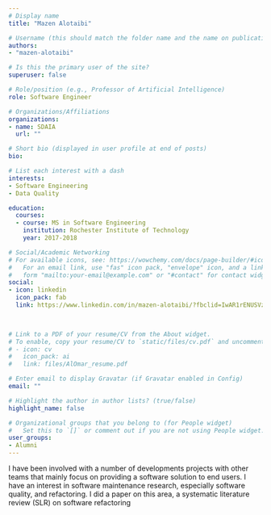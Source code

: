 ```yaml
---
# Display name
title: "Mazen Alotaibi"

# Username (this should match the folder name and the name on publications)
authors:
- "mazen-alotaibi"

# Is this the primary user of the site?
superuser: false

# Role/position (e.g., Professor of Artificial Intelligence)
role: Software Engineer

# Organizations/Affiliations
organizations:
- name: SDAIA
  url: ""

# Short bio (displayed in user profile at end of posts)
bio: 

# List each interest with a dash
interests:
- Software Engineering
- Data Quality

education:
  courses:
  - course: MS in Software Engineering
    institution: Rochester Institute of Technology
    year: 2017-2018

# Social/Academic Networking
# For available icons, see: https://wowchemy.com/docs/page-builder/#icons
#   For an email link, use "fas" icon pack, "envelope" icon, and a link in the
#   form "mailto:your-email@example.com" or "#contact" for contact widget.
social:
- icon: linkedin
  icon_pack: fab
  link: https://www.linkedin.com/in/mazen-alotaibi/?fbclid=IwAR1rENUSVz5MYmzPCY4y4SdDXOze8lpFcNVgo_3FfJNZ62gDxECtr132Iao


  
# Link to a PDF of your resume/CV from the About widget.
# To enable, copy your resume/CV to `static/files/cv.pdf` and uncomment the lines below.
# - icon: cv
#   icon_pack: ai
#   link: files/AlOmar_resume.pdf

# Enter email to display Gravatar (if Gravatar enabled in Config)
email: ""

# Highlight the author in author lists? (true/false)
highlight_name: false

# Organizational groups that you belong to (for People widget)
#   Set this to `[]` or comment out if you are not using People widget.
user_groups:
- Alumni
---
```


I have been involved with a number of developments projects with other teams that mainly focus on providing a software solution to end users.
I have an interest in software maintenance research, especially software quality, and refactoring. I did a paper on this area, a systematic literature review (SLR) on software refactoring

